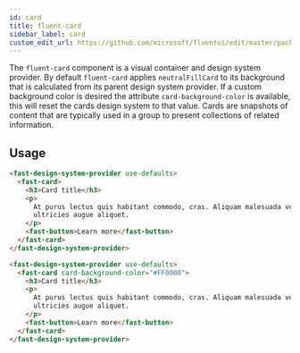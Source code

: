 ```yaml
---
id: card
title: fluent-card
sidebar_label: card
custom_edit_url: https://github.com/microsoft/fluentui/edit/master/packages/web-components/src/card/README.md
---
```


The `fluent-card` component is a visual container and design system provider. By default `fluent-card` applies `neutralFillCard` to its background that is calculated from its parent design system provider. If a custom background color is desired the attribute `card-background-color` is available, this will reset the cards design system to that value. Cards are snapshots of content that are typically used in a group to present collections of related information.

## Usage

```html live
<fast-design-system-provider use-defaults>
  <fast-card>
    <h3>Card title</h3>
    <p>
      At purus lectus quis habitant commodo, cras. Aliquam malesuada velit a tortor. Felis orci tellus netus risus et
      ultricies augue aliquet.
    </p>
    <fast-button>Learn more</fast-button>
  </fast-card>
</fast-design-system-provider>

<fast-design-system-provider use-defaults>
  <fast-card card-background-color="#FF0000">
    <h3>Card title</h3>
    <p>
      At purus lectus quis habitant commodo, cras. Aliquam malesuada velit a tortor. Felis orci tellus netus risus et
      ultricies augue aliquet.
    </p>
    <fast-button>Learn more</fast-button>
  </fast-card>
</fast-design-system-provider>
```
